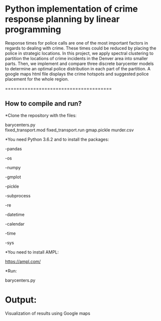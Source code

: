 # Python implementation of crime response planning by linear programming

Response times for police calls are one of the most important factors in regards to dealing with crime. These times could be reduced by placing the police in strategic locations. In this project, we apply spectral clustering to partition the locations of crime incidents in the Denver area into smaller parts. Then, we implement and compare three discrete barycenter models to determine an optimal police distribution in each part of the partition. A google maps html file displays the crime hotspots and suggested police placement for the whole region.

======================================

How to compile and run?
-----------------------

*Clone the repository with the files:

barycenters.py	
fixed_transport.mod	
fixed_transport.run	
gmap.pickle	
murder.csv 

*You need Python 3.6.2 and to install the packages:

-pandas

-os

-numpy

-gmplot

-pickle

-subprocess

-re

-datetime

-calendar

-time

-sys

*You need to install AMPL:

https://ampl.com/

*Run:

barycenters.py

# Output:

Visualization of results using Google maps


